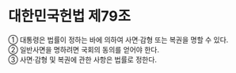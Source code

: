 # 대한민국헌법 제79조

① 대통령은 법률이 정하는 바에 의하여 사면·감형 또는 복권을 명할 수 있다.  
② 일반사면을 명하려면 국회의 동의를 얻어야 한다.  
③ 사면·감형 및 복권에 관한 사항은 법률로 정한다.
